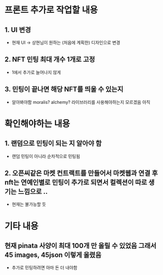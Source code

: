 # 프론트 추가로 작업할 내용

## 1. UI 변경
- 현재 UI -> 상현님이 원하는 (처음에 계획한) 디자인으로 변경

## 2. NFT 민팅 최대 개수 1개로 고정

- 1에서 추가로 늘어나지 않게

## 3. 민팅이 끝나면 해당 NFT를 띄울 수 있는지

- 알아봐야함 moralis? alchemy? 라이브러리를 사용해야하는지 모르겠음 아직

# 확인해야하는 내용

## 1. 랜덤으로 민팅이 되는 지 알아야 함

- 랜덤 민팅이 아니라 순차적으로 민팅됨

## 2. 오픈씨같은 마켓 컨트랙트를 만들어서 마켓웹과 연결 후 nft는 연예인별로 민팅이 추가로 되면서 컬렉션이 따로 생기는 느낌으로 ..

- 현재는 불가능할 듯

# 기타 내용

## 현재 pinata 사양이 최대 100개 만 올릴 수 있었음 그래서 45 images, 45json 이렇게 올렸음

- 추가로 민팅하려면 아마 돈 더 내야함
